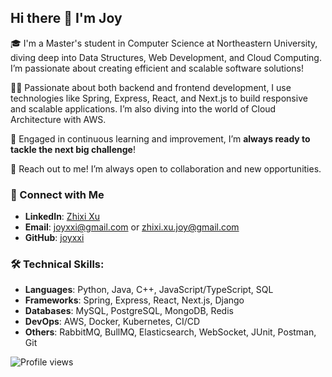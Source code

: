## Hi there 👋 I'm Joy

<!--
**joyxxi/joyxxi** is a ✨ _special_ ✨ repository because its `README.md` (this file) appears on your GitHub profile.

Here are some ideas to get you started:

- 🔭 I’m currently working on ...
- 🌱 I’m currently learning ...
- 👯 I’m looking to collaborate on ...
- 🤔 I’m looking for help with ...
- 💬 Ask me about ...
- 📫 How to reach me: ...
- 😄 Pronouns: ...
- ⚡ Fun fact: ...
-->

🎓 I'm a Master's student in Computer Science at Northeastern University, diving deep into Data Structures, Web Development, and Cloud Computing. I’m passionate about creating efficient and scalable software solutions!

👩‍💻 Passionate about both backend and frontend development, I use technologies like Spring, Express, React, and Next.js to build responsive and scalable applications. I’m also diving into the world of Cloud Architecture with AWS.

🚀 Engaged in continuous learning and improvement, I’m **always ready to tackle the next big challenge**!

🌟 Reach out to me! I’m always open to collaboration and new opportunities.

### 📮 Connect with Me
- **LinkedIn**: [Zhixi Xu](https://www.linkedin.com/in/zhixi-xu/)
- **Email**: [joyxxi@gmail.com](mailto:joyxxi@gmail.com) or [zhixi.xu.joy@gmail.com](mailto:zhixi.xu.joy@gmail.com)
- **GitHub**: [joyxxi](https://github.com/joyxxi)

### 🛠️ Technical Skills:
- **Languages**: Python, Java, C++, JavaScript/TypeScript, SQL
- **Frameworks**: Spring, Express, React, Next.js, Django
- **Databases**: MySQL, PostgreSQL, MongoDB, Redis
- **DevOps**: AWS, Docker, Kubernetes, CI/CD
- **Others**: RabbitMQ, BullMQ, Elasticsearch, WebSocket, JUnit, Postman, Git

![Profile views](https://komarev.com/ghpvc/?username=yourGitHub&color=ff69b4&style=for-the-badge)
